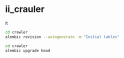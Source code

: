 # ii_crauler


it 


```bash
cd crawler 
alembic revision --autogenerate -m "Initial tables"
```

```bash
cd crawler 
alembic upgrade head
```